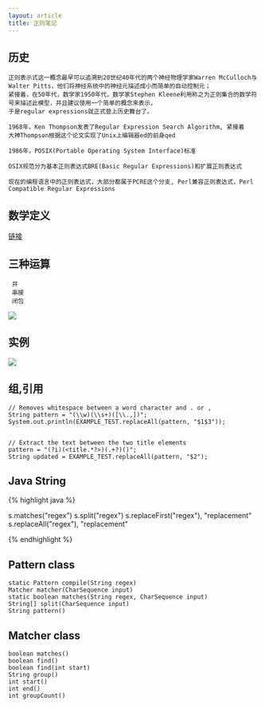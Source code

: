 ```yaml
---
layout: article
title: 正则笔记
---
```


## 历史

```
正则表示式这一概念最早可以追溯到20世纪40年代的两个神经物理学家Warren McCulloch与Walter Pitts，他们将神经系统中的神经元描述成小而简单的自动控制元；
紧接着，在50年代，数学家1950年代，数学家Stephen Kleene利用称之为正则集合的数学符号来描述此模型，并且建议使用一个简单的概念来表示，
于是regular expressions就正式登上历史舞台了。

1968年，Ken Thompson发表了Regular Expression Search Algorithm, 紧接着
大神Thompson根据这个论文实现了Unix上编辑器ed的前身qed

1986年，POSIX(Portable Operating System Interface)标准

OSIX规范分为基本正则表达式BRE(Basic Regular Expressions)和扩展正则表达式

现在的编程语言中的正则表达式，大部分都属于PCRE这个分支, Perl兼容正则表达式，Perl Compatible Regular Expressions

```

## 数学定义

[链接](https://www.ituring.com.cn/book/tupubarticle/5512)



## 三种运算

```
 并
 串接
 闭包
```



![](/images/regular-expressions-cheat-sheet-v2.png)


## 实例

![](/images/email-re.gif)


## 组,引用

```
// Removes whitespace between a word character and . or ,
String pattern = "(\\w)(\\s+)([\\.,])";
System.out.println(EXAMPLE_TEST.replaceAll(pattern, "$1$3"));


// Extract the text between the two title elements
pattern = "(?i)(<title.*?>)(.+?)()";
String updated = EXAMPLE_TEST.replaceAll(pattern, "$2");

```


## Java String

{% highlight java %}

s.matches("regex")
s.split("regex")
s.replaceFirst("regex"), "replacement"
s.replaceAll("regex"), "replacement"

{% endhighlight %}


## Pattern class

```
static Pattern compile(String regex)
Matcher matcher(CharSequence input)
static boolean matches(String regex, CharSequence input)
String[] split(CharSequence input)
String pattern()

```

## Matcher class

```
boolean matches()
boolean find()
boolean find(int start)
String group()
int start()
int end()
int groupCount()
```

